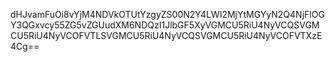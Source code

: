 dHJvamFuOi8vYjM4NDVkOTUtYzgyZS00N2Y4LWI2MjYtMGYyN2Q4NjFlOGY3QGxvcy55ZG5vZGUudXM6NDQzI1JlbGF5XyVGMCU5RiU4NyVCQSVGMCU5RiU4NyVCOFVTLSVGMCU5RiU4NyVCQSVGMCU5RiU4NyVCOFVTXzE4Cg==